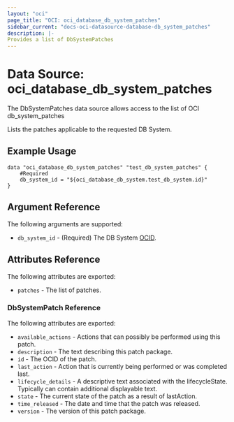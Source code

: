 ```yaml
---
layout: "oci"
page_title: "OCI: oci_database_db_system_patches"
sidebar_current: "docs-oci-datasource-database-db_system_patches"
description: |-
Provides a list of DbSystemPatches
---
```

# Data Source: oci_database_db_system_patches
The DbSystemPatches data source allows access to the list of OCI db_system_patches

Lists the patches applicable to the requested DB System.


## Example Usage

```hcl
data "oci_database_db_system_patches" "test_db_system_patches" {
	#Required
	db_system_id = "${oci_database_db_system.test_db_system.id}"
}
```

## Argument Reference

The following arguments are supported:

* `db_system_id` - (Required) The DB System [OCID](https://docs.us-phoenix-1.oraclecloud.com/Content/General/Concepts/identifiers.htm).


## Attributes Reference

The following attributes are exported:

* `patches` - The list of patches.

### DbSystemPatch Reference

The following attributes are exported:

* `available_actions` - Actions that can possibly be performed using this patch.
* `description` - The text describing this patch package.
* `id` - The OCID of the patch.
* `last_action` - Action that is currently being performed or was completed last.
* `lifecycle_details` - A descriptive text associated with the lifecycleState. Typically can contain additional displayable text. 
* `state` - The current state of the patch as a result of lastAction.
* `time_released` - The date and time that the patch was released.
* `version` - The version of this patch package.

